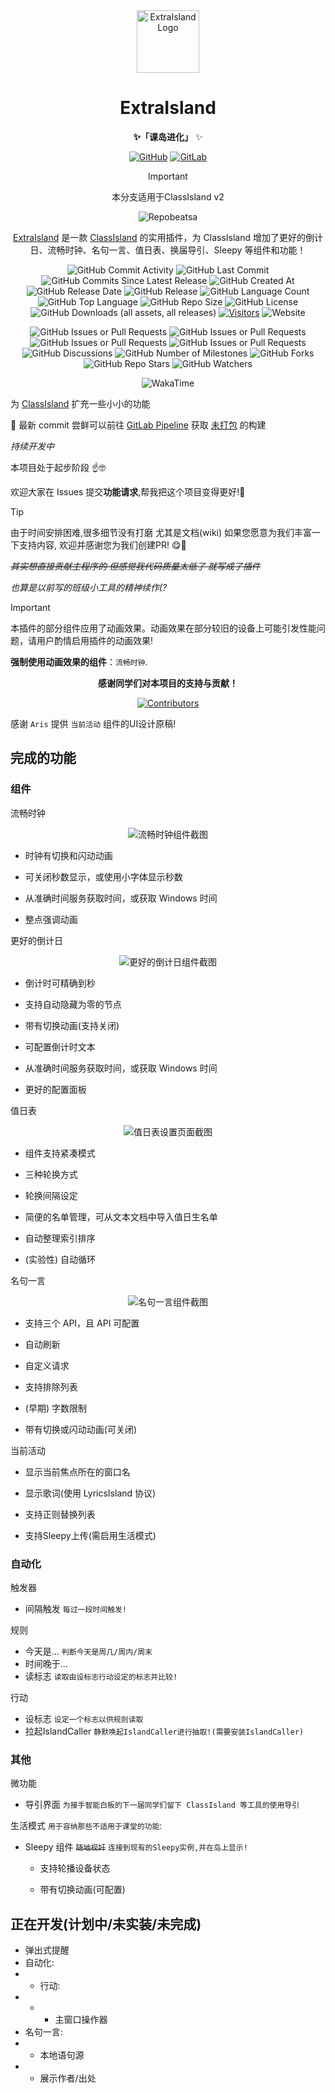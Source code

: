 <!--markdownlint-disable MD033 MD036-->

<div align="center">

<img src="./ExtraIsland/Assets/fullLogo.svg" alt="ExtraIsland Logo" style="height: 100px;">

# ExtraIsland

**✨「课岛进化」** ✨

[![GitHub](https://img.shields.io/badge/GitHub-%23121011.svg?logo=github&logoColor=white)](https://github.com/LiPolymer/ExtraIsland)
[![GitLab](https://img.shields.io/badge/GitLab-FC6D26?logo=gitlab&logoColor=fff)](https://gitlab.com/LiPolymer/ExtraIsland)

> [!IMPORTANT]
> 本分支适用于ClassIsland v2

![Repobeatsa](https://repobeats.axiom.co/api/embed/1f18128f350eea1c2612fe115498942e5c4fefff.svg "Repobeats Analytics Image")

[ExtraIsland](https://docs.lipoly.ink/ExtraIsland) 是一款 [ClassIsland](https://classisland.tech/) 的实用插件，为 ClassIsland 增加了更好的倒计日、流畅时钟、名句一言、值日表、换届导引、Sleepy 等组件和功能！

![GitHub Commit Activity](https://img.shields.io/github/commit-activity/t/LiPolymer/ExtraIsland)
![GitHub Last Commit](https://img.shields.io/github/last-commit/LiPolymer/ExtraIsland)
![GitHub Commits Since Latest Release](https://img.shields.io/github/commits-since/LiPolymer/ExtraIsland/latest)
![GitHub Created At](https://img.shields.io/github/created-at/LiPolymer/ExtraIsland)
![GitHub Release Date](https://img.shields.io/github/release-date-pre/LiPolymer/ExtraIsland)
![GitHub Release](https://img.shields.io/github/v/release/LiPolymer/ExtraIsland?include_prereleases)
![GitHub Language Count](https://img.shields.io/github/languages/count/LiPolymer/ExtraIsland)
![GitHub Top Language](https://img.shields.io/github/languages/top/LiPolymer/ExtraIsland)
![GitHub Repo Size](https://img.shields.io/github/repo-size/LiPolymer/ExtraIsland)
![GitHub License](https://img.shields.io/github/license/LiPolymer/ExtraIsland)
![GitHub Downloads (all assets, all releases)](https://img.shields.io/github/downloads/LiPolymer/ExtraIsland/total)
[![Visitors](https://api.visitorbadge.io/api/visitors?path=https%3A%2F%2Fgithub.com%2FLiPolymer%2FExtraIsland&label=visits&countColor=%2337d67a&style=flat)](https://visitorbadge.io/status?path=https%3A%2F%2Fgithub.com%2FLiPolymer%2FExtraIsland)
![Website](https://img.shields.io/website?url=https%3A%2F%2Fdocs.lipoly.ink%2FExtraIsland)

![GitHub Issues or Pull Requests](https://img.shields.io/github/issues/LiPolymer/ExtraIsland)
![GitHub Issues or Pull Requests](https://img.shields.io/github/issues-closed/LiPolymer/ExtraIsland)
![GitHub Issues or Pull Requests](https://img.shields.io/github/issues-pr/LiPolymer/ExtraIsland)
![GitHub Issues or Pull Requests](https://img.shields.io/github/issues-pr-closed/LiPolymer/ExtraIsland)
![GitHub Discussions](https://img.shields.io/github/discussions/LiPolymer/ExtraIsland)
![GitHub Number of Milestones](https://img.shields.io/github/milestones/all/LiPolymer/ExtraIsland)
![GitHub Forks](https://img.shields.io/github/forks/LiPolymer/ExtraIsland)
![GitHub Repo Stars](https://img.shields.io/github/stars/LiPolymer/ExtraIsland)
![GitHub Watchers](https://img.shields.io/github/watchers/LiPolymer/ExtraIsland)

![WakaTime](https://wakatime.com/badge/user/0c9f5a71-56d1-4ba3-b95c-da9e563fa119/project/c6f9dda0-5282-4b6b-b0e1-4461c06a5b41.svg?style=flat)

</div>

为 [ClassIsland](https://classisland.tech/) 扩充一些小小的功能

🧐 最新 commit 尝鲜可以前往 [GitLab Pipeline](https://gitlab.com/LiPolymer/ExtraIsland/-/pipelines) 获取 [未打包](https://docs.classisland.tech/dev/plugins/publishing.html#%E6%89%93%E5%8C%85%E6%8F%92%E4%BB%B6) 的构建

_持续开发中_

本项目处于起步阶段 ☝🤓

欢迎大家在 Issues 提交**功能请求**,帮我把这个项目变得更好!🤗

> [!TIP]
>
> 由于时间安排困难,很多细节没有打磨
> 尤其是文档(wiki)
> 如果您愿意为我们丰富一下支持内容,
> 欢迎并感谢您为我们创建PR! 😋🙏

_~~其实想直接贡献主程序的 但感觉我代码质量太低了 就写成了插件~~_

_也算是以前写的班级小工具的精神续作(?_

> [!IMPORTANT]
>
> 本插件的部分组件应用了动画效果。动画效果在部分较旧的设备上可能引发性能问题，请用户酌情启用插件的动画效果!
>
> **强制使用动画效果的组件**：`流畅时钟`.
>

<div align="center">

**感谢同学们对本项目的支持与贡献！**

[![Contributors](https://contrib.nn.ci/api?repo=LiPolymer/ExtraIsland&repo=LiPolymer/SentenceSplicer)](https://github.com/LiPolymer/ExtraIsland/graphs/contributors)

</div>

感谢 `Aris` 提供 `当前活动` 组件的UI设计原稿!

## 完成的功能
### 组件

流畅时钟

<div align="center">

![流畅时钟组件截图](./assets/README_screenshots/fluent_clock.png)

</div>

- 时钟有切换和闪动动画

- 可关闭秒数显示，或使用小字体显示秒数

- 从准确时间服务获取时间，或获取 Windows 时间

- 整点强调动画

更好的倒计日

<div align="center">

![更好的倒计日组件截图](./assets/README_screenshots/better_countdown.png)

</div>

- 倒计时可精确到秒

- 支持自动隐藏为零的节点

- 带有切换动画(支持关闭)

- 可配置倒计时文本

- 从准确时间服务获取时间，或获取 Windows 时间

- 更好的配置面板

值日表

<div align="center">

![值日表设置页面截图](./assets/README_screenshots/duty_student.png)

</div>

- 组件支持紧凑模式

- 三种轮换方式

- 轮换间隔设定

- 简便的名单管理，可从文本文档中导入值日生名单

- 自动整理索引排序

- (实验性) 自动循环

名句一言

<div align="center">

![名句一言组件截图](./assets/README_screenshots/hitokoto.png)

</div>

- 支持三个 API，且 API 可配置

- 自动刷新

- 自定义请求

- 支持排除列表

- (早期) 字数限制

- 带有切换或闪动动画(可关闭)

当前活动

- 显示当前焦点所在的窗口名

- 显示歌词(使用 LyricsIsland 协议)

- 支持正则替换列表

- 支持Sleepy上传(需启用生活模式)

### 自动化
触发器
- 间隔触发 `每过一段时间触发!`

规则
- 今天是... `判断今天是周几/周内/周末`
- 时间晚于...
- 读标志 `读取由设标志行动设定的标志并比较!`

行动
- 设标志 `设定一个标志以供规则读取`
- 拉起IslandCaller `静默唤起IslandCaller进行抽取!(需要安装IslandCaller)`

### 其他
微功能

  - 导引界面 `为接手智能白板的下一届同学们留下 ClassIsland 等工具的使用导引`

生活模式 `用于容纳那些不适用于课堂的功能`:

  - Sleepy 组件 ~~`随地视奸`~~ `连接到现有的Sleepy实例,并在岛上显示!`

    - 支持轮播设备状态
  
    - 带有切换动画(可配置)

## 正在开发(计划中/未实装/未完成)
- 弹出式提醒
- 自动化:
- - 行动:
- - - 主窗口操作器
- 名句一言:
- - 本地语句源
- - 展示作者/出处